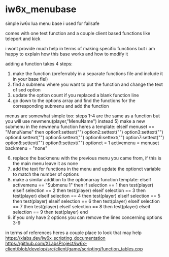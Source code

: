 # iw6x_menubase
simple iw6x lua menu base i used for failsafe

comes with one test function and a couple client based functions like teleport and kick

i wont provide much help in terms of making specific functions but i am happy to explain how this base works and how to modify it

adding a function takes 4 steps:
1) make the function (preferrably in a separate functions file and include it in your base fiel)
2) find a submenu where you want to put the function and change the text of sed option
3) update the option count if you replaced a blank function line
4) go down to the options array and find the functions for the corresponding submenu and add the function

menus are somewhat simple too:
steps 1-4 are the same as a function but you will use newmenu(player,"MenuName") instead
5) make a new submenu in the newmenu function
  heres a template:
      elseif menuset == "MenuName" then
      option1:settext("")
      option2:settext("")
      option3:settext("")
      option4:settext("")
      option5:settext("")
      option6:settext("")
      option7:settext("")
      option8:settext("")
      option9:settext("")
      optionct = 1
      activemenu = menuset
      backmenu = "none"
      
 6) replace the backmenu with the previous menu you came from, if this is the main menu leave it as none
 7) add the text for functions in the menu and update the optionct variable to match the number of options
 8) make a similar addition to the optionarray function
    template:
     elseif activemenu == "Submenu 1" then
      if selection == 1 then test(player)
      elseif selection == 2 then test(player)
      elseif selection == 3 then test(player)
      elseif selection == 4 then test(player)
      elseif selection == 5 then test(player)
      elseif selection == 6 then test(player)
      elseif selection == 7 then test(player)
      elseif selection == 8 then test(player)
      elseif selection == 9 then test(player)
      end
 9) if you only have 2 options you can remove the lines concerning options 3-9

in terms of references heres a couple place to look that may help
https://xlabs.dev/iw6x_scripting_documentation
https://github.com/XLabsProject/iw6x-client/blob/develop/src/client/game/scripting/function_tables.cpp
